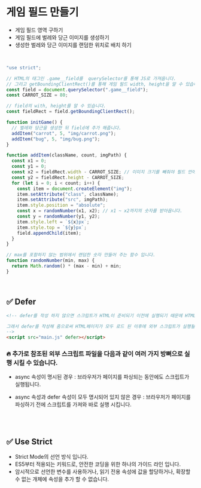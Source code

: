 # 게임 필드 만들기

- 게임 필드 영역 구하기
- 게임 필드에 벌레와 당근 이미지를 생성하기
- 생성한 벌레와 당근 이미지를 랜덤한 위치로 배치 하기

<br>

```js
"use strict";

// HTML의 태그인 .game__field를  querySelector를 통해 JS로 가져옵니다.
// 그리고 getBoundingClientRect()를 통해 게임 필드 width, height을 알 수 있습니다.
const field = document.querySelector(".game__field");
const CARROT_SIZE = 80;

// field의 with, height를 알 수 있습니다.
const fieldRect = field.getBoundingClientRect();

function initGame() {
  // 벌레와 당근을 생성한 뒤 field에 추가 해줍니다.
  addItem("carrot", 5, "img/carrot.png");
  addItem("bug", 5, "img/bug.png");
}

function addItem(className, count, imgPath) {
  const x1 = 0;
  const y1 = 0;
  const x2 = fieldRect.width - CARROT_SIZE; // 이미지 크기를 빼줘야 필드 안에 정확히 들어 옵니다.
  const y2 = fieldRect.height - CARROT_SIZE;
  for (let i = 0; i < count; i++) {
    const item = document.createElement("img");
    item.setAttribute("class", className);
    item.setAttribute("src", imgPath);
    item.style.position = "absolute";
    const x = randomNumber(x1, x2); // x1 ~ x2까지의 숫자를 받아옵니다.
    const y = randomNumber(y1, y2);
    item.style.left = `${x}px`;
    item.style.top = `${y}px`;
    field.appendChild(item);
  }
}

// max를 포함하지 않는 범위에서 랜덤한 숫자 만들어 주는 함수 입니다.
function randomNumber(min, max) {
  return Math.random() * (max - min) + min;
}
```

<br>

## ✅ Defer

```html
<!-- defer를 작성 하지 않으면 스크립트가 HTML이 준비되기 이전에 실행되기 때문에 HTML의 태그들을 JS에서 가져 올 수 없습니다.

그래서 defer를 작성해 줌으로써 HTML페이지가 모두 로드 된 이후에 외부 스크립트가 실행될 수 있도록 해줍니다.
-->
<script src="main.js" defer></script>
```

### 🔥 추가로 참조된 외부 스크립트 파일을 다음과 같이 여러 가지 방뻐으로 실행 시킬 수 있습니다.

- async 속성이 명시된 경우 : 브라우저가 페이지를 파싱되는 동안에도 스크립트가 실행됩니다.

- async 속성과 defer 속성이 모두 명시되어 있지 않은 경우 : 브라우저가 페이지를 파싱하기 전에 스크립트를 가져와 바로 실행 시킵니다.

<br>
<br>

## ✅ Use Strict

- Strict Mode의 선언 방식 입니다.
- ES5부터 적용되는 키워드로, 안전한 코딩을 위한 하나의 가이드 라인 입니다.
- 암시적으로 선언한 변수를 사용하거나, 읽기 전용 속성에 값을 할당하거나, 확장할 수 없는 개체에 속성을 추가 할 수 없습니다.
